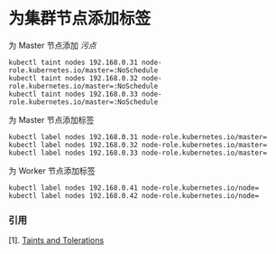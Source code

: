 

# 为集群节点添加标签



为 Master 节点添加 *污点*

```shell
kubectl taint nodes 192.168.0.31 node-role.kubernetes.io/master=:NoSchedule
kubectl taint nodes 192.168.0.32 node-role.kubernetes.io/master=:NoSchedule
kubectl taint nodes 192.168.0.33 node-role.kubernetes.io/master=:NoSchedule
```



为 Master 节点添加标签

```shell
kubectl label nodes 192.168.0.31 node-role.kubernetes.io/master=
kubectl label nodes 192.168.0.32 node-role.kubernetes.io/master=
kubectl label nodes 192.168.0.33 node-role.kubernetes.io/master=
```



为 Worker 节点添加标签

```shell
kubectl label nodes 192.168.0.41 node-role.kubernetes.io/node=
kubectl label nodes 192.168.0.42 node-role.kubernetes.io/node=
```





### 引用

[1]. [Taints and Tolerations](https://kubernetes.io/docs/concepts/configuration/taint-and-toleration/)

